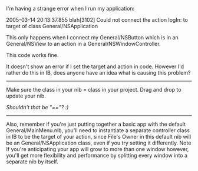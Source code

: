 I'm having a strange error when I run my application:

2005-03-14 20:13:37.855 blah[3102] Could not connect the action logIn: to target of class General/NSApplication

This only happens when I connect my General/NSButton which is in an General/NSView to an action in a General/NSWindowController.

This code works fine.

It doesn't show an error if I set the target and action in code. However I'd rather do this in IB, does anyone have an idea what is causing this problem?

----

Make sure the class in your nib = class in your project. Drag and drop to update your nib.

*Shouldn't that be "=="? :)*

----

Also, remember if you're just putting together a basic app with the default General/MainMenu.nib, you'll need to instantiate a separate controller class in IB to be the target of your action, since File's Owner in this default nib will be an General/NSApplication class, even if you try setting it differently. Note If you're anticipating your app will grow to more than one window however, you'll get more flexibility and performance by splitting every window into a separate nib by itself.